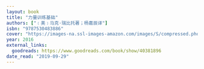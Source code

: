 ```yaml
---
layout: book
title: "力量训练基础"
authors: ["﹝美﹞马克·瑞比托著；杨嘉辰译"]
isbn: "9787530483886"
cover: "https://images-na.ssl-images-amazon.com/images/S/compressed.photo.goodreads.com/books/1528133189i/40381896.jpg"
year: 2016
external_links:
  goodreads: https://www.goodreads.com/book/show/40381896
date_read: "2019-09-29"
---
```

